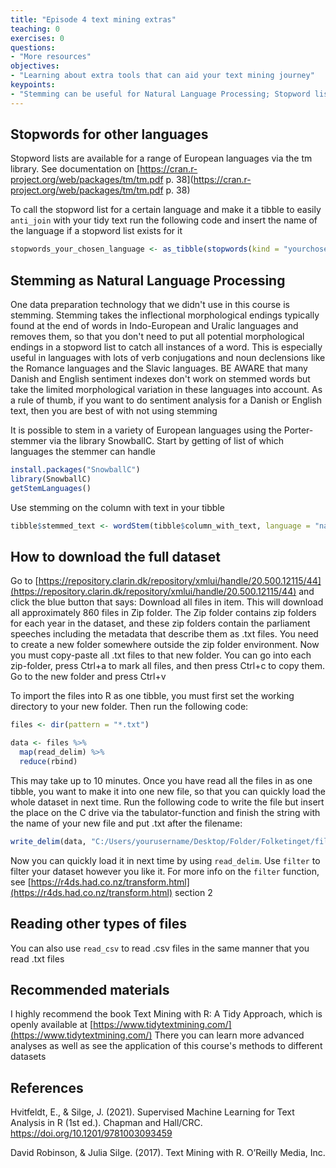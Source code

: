 ```yaml
---
title: "Episode 4 text mining extras"
teaching: 0
exercises: 0
questions:
- "More resources"
objectives:
- "Learning about extra tools that can aid your text mining journey"
keypoints:
- "Stemming can be useful for Natural Language Processing; Stopword lists are available for many languages"
---
```





## Stopwords for other languages
Stopword lists are available for a range of European languages via the tm library. See documentation on [https://cran.r-project.org/web/packages/tm/tm.pdf p. 38](https://cran.r-project.org/web/packages/tm/tm.pdf p. 38)

To call the stopword list for a certain language and make it a tibble to easily `anti_join` with your tidy text run the following code and insert the name of the language if a stopword list exists for it

```r
stopwords_your_chosen_language <- as_tibble(stopwords(kind = "yourchosenlanguage"))
```

## Stemming as Natural Language Processing
One data preparation technology that we didn't use in this course is stemming. Stemming takes the inflectional morphological endings typically found at the end of words in Indo-European and Uralic languages and removes them, so that you don't need to put all potential morphological endings in a stopword list to catch all instances of a word. This is especially useful in languages with lots of verb conjugations and noun declensions like the Romance languages and the Slavic languages. BE AWARE that many Danish and English sentiment indexes don't work on stemmed words but take the limited morphological variation in these languages into account. As a rule of thumb, if you want to do sentiment analysis for a Danish or English text, then you are best of with not using stemming

It is possible to stem in a variety of European languages using the Porter-stemmer via the library SnowballC. 
Start by getting of list of which languages the stemmer can handle

```r
install.packages("SnowballC")
library(SnowballC)
getStemLanguages()
```

Use stemming on the column with text in your tibble

```r
tibble$stemmed_text <- wordStem(tibble$column_with_text, language = "name of the language")
```


## How to download the full dataset
Go to [https://repository.clarin.dk/repository/xmlui/handle/20.500.12115/44](https://repository.clarin.dk/repository/xmlui/handle/20.500.12115/44) and click the blue button that says: Download all files in item. This will download all approximately 860 files in Zip folder. 
The Zip folder contains zip folders for each year in the dataset, and these zip folders contain the parliament speeches including the metadata that describe them as .txt files.
You need to create a new folder somewhere outside the zip folder environment.
Now you must copy-paste all .txt files to that new folder. You can go into each zip-folder, press Ctrl+a to mark all files, and then press Ctrl+c to copy them. Go to the new folder and press Ctrl+v

To import the files into R as one tibble, you must first set the working directory to your new folder. Then run the following code:

```r
files <- dir(pattern = "*.txt")

data <- files %>% 
  map(read_delim) %>% 
  reduce(rbind)
```

This may take up to 10 minutes. Once you have read all the files in as one tibble, you want to make it into one new file, so that you can quickly load the whole dataset in next time. Run the following code to write the file but insert the place on the C drive via the tabulator-function and finish the string with the name of your new file and put .txt after the filename:

```r
write_delim(data, "C:/Users/yourusername/Desktop/Folder/Folketinget/filename.txt")
```

Now you can quickly load it in next time by using `read_delim`. Use `filter` to filter your dataset however you like it. For more info on the `filter` function, see [https://r4ds.had.co.nz/transform.html](https://r4ds.had.co.nz/transform.html) section 2

## Reading other types of files
You can also use `read_csv` to read .csv files in the same manner that you read .txt files

## Recommended materials
I highly recommend the book Text Mining with R: A Tidy Approach, which is openly available at [https://www.tidytextmining.com/](https://www.tidytextmining.com/)
There you can learn more advanced analyses as well as see the application of this course's methods to different datasets

## References
Hvitfeldt, E., & Silge, J. (2021). Supervised Machine Learning for Text Analysis in R (1st ed.). Chapman and Hall/CRC. https://doi.org/10.1201/9781003093459

David Robinson, & Julia Silge. (2017). Text Mining with R. O’Reilly Media, Inc.


